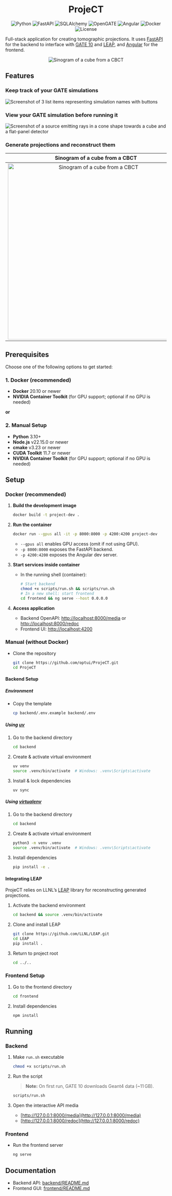 <h1 align="center">
    ProjeCT
</h1>

<p align="center">
    <img src="https://img.shields.io/badge/Python-3.10+-blue?style=flat&logo=python&logoColor=white" alt="Python"/>
    <img src="https://img.shields.io/badge/FastAPI-0.115.12-009688?style=flat&logo=fastapi&logoColor=white" alt="FastAPI"/>
    <img src="https://img.shields.io/badge/SQLAlchemy-2.0.40-a83254?style=flat&logo=SqlAlchemy" alt="SQLAlchemy"/>
    <img src="https://img.shields.io/badge/OpenGATE-10.0.2-0a3e68?style=flat" alt="OpenGATE"/>
    <img src="https://img.shields.io/badge/Angular-19.2.4-f12286?style=flat&logo=angular" alt="Angular"/>
    <img src="https://img.shields.io/badge/Docker-20.10+-2496ED?style=flat&logo=docker&logoColor=white" alt="Docker"/>
    <img src="https://img.shields.io/badge/License-GPL--3.0-blue?style=flat" alt="License"/>
</p>

Full-stack application for creating tomographic projections. It uses [FastAPI](https://fastapi.tiangolo.com/) for the backend to interface with [GATE 10](https://github.com/OpenGATE/opengate) and [LEAP](https://github.com/LLNL/LEAP), and [Angular](https://angular.dev/) for the frontend.

<p align="center">
    <img src="./media/cube_rotate.gif" alt="Sinogram of a cube from a CBCT"/>
</p>

## Features

### Keep track of your GATE simulations

![Screenshot of 3 list items representing simulation names with buttons](./media/screenshot_1.png)

### View your GATE simulation before running it

![Screenshot of a source emitting rays in a cone shape towards a cube and a flat-panel detector](./media/screenshot_3.png)

### Generate projections and reconstruct them

|                              Sinogram of a cube from a CBCT                              |                              Reconstructed middle slice of a cube from a CBCT                              |
| :--------------------------------------------------------------------------------------: | :--------------------------------------------------------------------------------------------------------: |
| <img src="./media/screenshot_4.png" alt="Sinogram of a cube from a CBCT" height="550px"/> | <img src="./media/screenshot_5.png" alt="Reconstructed middle slice of a cube from a CBCT" height="550px"/> |

## Prerequisites

Choose one of the following options to get started:

### 1. Docker (recommended)

* **Docker** 20.10 or newer
* **NVIDIA Container Toolkit** (for GPU support; optional if no GPU is needed)

**or**

### 2. Manual Setup

* **Python** 3.10+
* **Node.js** v22.15.0 or newer
* **cmake** v3.23 or newer
* **CUDA Toolkit** 11.7 or newer
* **NVIDIA Container Toolkit** (for GPU support; optional if no GPU is needed)

## Setup

### Docker (recommended)

1. **Build the development image**

   ```bash
   docker build -t project-dev .
   ```
2. **Run the container**

   ```bash
   docker run --gpus all -it -p 8000:8000 -p 4200:4200 project-dev
   ```

   * `--gpus all` enables GPU access (omit if not using GPU).
   * `-p 8000:8000` exposes the FastAPI backend.
   * `-p 4200:4200` exposes the Angular dev server.
3. **Start services inside container**

   * In the running shell (container):

     ```bash
     # Start backend
     chmod +x scripts/run.sh && scripts/run.sh
     # In a new shell: start frontend
     cd frontend && ng serve --host 0.0.0.0
     ```
4. **Access application**

   * Backend OpenAPI: [http://localhost:8000/media](http://localhost:8000/media) or [http://localhost:8000/redoc](http://localhost:8000/redoc)
   * Frontend UI: [http://localhost:4200](http://localhost:4200)

### Manual (without Docker)

* Clone the repository

  ```bash
  git clone https://github.com/optui/ProjeCT.git
  cd ProjeCT
  ```

#### Backend Setup

##### Environment

* Copy the template

  ```bash
  cp backend/.env.example backend/.env
  ```

##### Using [uv](https://github.com/astral-sh/uv)

1. Go to the backend directory

   ```bash
   cd backend
   ```
2. Create & activate virtual environment

   ```bash
   uv venv
   source .venv/bin/activate  # Windows: .venv\Scripts\activate
   ```
3. Install & lock dependencies

   ```bash
   uv sync
   ```

##### Using [virtualenv](https://virtualenv.pypa.io/en/latest/)

1. Go to the backend directory

   ```bash
   cd backend
   ```
2. Create & activate virtual environment

   ```bash
   python3 -m venv .venv
   source .venv/bin/activate  # Windows: .venv\Scripts\activate
   ```
3. Install dependencies

   ```bash
   pip install -e .
   ```

#### Integrating LEAP

ProjeCT relies on LLNL’s [LEAP](https://github.com/LLNL/LEAP) library for reconstructing generated projections.

1. Activate the backend environment

   ```bash
   cd backend && source .venv/bin/activate
   ```
2. Clone and install LEAP

   ```bash
   git clone https://github.com/LLNL/LEAP.git
   cd LEAP
   pip install .
   ```
3. Return to project root

   ```bash
   cd ../..
   ```

### Frontend Setup

1. Go to the frontend directory

   ```bash
   cd frontend
   ```
2. Install dependencies

   ```bash
   npm install
   ```

## Running

### Backend

1. Make `run.sh` executable

   ```bash
   chmod +x scripts/run.sh
   ```
2. Run the script

   > **Note:** On first run, GATE 10 downloads Geant4 data (\~11 GB).

   ```bash
   scripts/run.sh
   ```
3. Open the interactive API media

   * [http://127.0.0.1:8000/media](http://127.0.0.1:8000/media)
   * [http://127.0.0.1:8000/redoc](http://127.0.0.1:8000/redoc)

### Frontend

* Run the frontend server

  ```bash
  ng serve
  ```

## Documentation

* Backend API: [backend/README.md](./backend/README.md)
* Frontend GUI: [frontend/README.md](./frontend/README.md)
